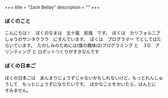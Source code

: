 +++
title = "Zach Bellay"
description = ""
+++


### ぼくのこと
こんにちは！　ぼくのなまは　五十嵐　拓哉　です。　ぼくは　カリフォルニアしゅうのサンタクララ　にすんでいます。　ぼくは　プログラマー でとしてはたらいています。　たのしみのためには(僕の趣味は)プログラミング と　３D　プリンティング と ロボットつくりがすきなんです

### ぼくの日本ご
ぼくの日本ごは　あんまりじょうずじゃないかもしれないけど、もっとれんしゅうして　もっとじょうずになりたいです。　ばかなことをかいたら、ほんとに　すみません。